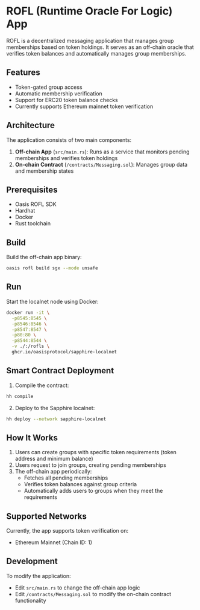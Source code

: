# ROFL (Runtime Oracle For Logic) App

ROFL is a decentralized messaging application that manages group memberships based on token holdings. It serves as an off-chain oracle that verifies token balances and automatically manages group memberships.

## Features

- Token-gated group access
- Automatic membership verification
- Support for ERC20 token balance checks
- Currently supports Ethereum mainnet token verification

## Architecture

The application consists of two main components:

1. **Off-chain App** (`src/main.rs`): Runs as a service that monitors pending memberships and verifies token holdings
2. **On-chain Contract** (`/contracts/Messaging.sol`): Manages group data and membership states

## Prerequisites

- Oasis ROFL SDK
- Hardhat
- Docker
- Rust toolchain

## Build

Build the off-chain app binary:

```sh
oasis rofl build sgx --mode unsafe
```

## Run

Start the localnet node using Docker:

```sh
docker run -it \
  -p8545:8545 \
  -p8546:8546 \
  -p8547:8547 \
  -p80:80 \
  -p8544:8544 \
  -v ./:/rofls \
  ghcr.io/oasisprotocol/sapphire-localnet
```

## Smart Contract Deployment

1. Compile the contract:
```sh
hh compile
```

2. Deploy to the Sapphire localnet:
```sh
hh deploy --network sapphire-localnet
```

## How It Works

1. Users can create groups with specific token requirements (token address and minimum balance)
2. Users request to join groups, creating pending memberships
3. The off-chain app periodically:
   - Fetches all pending memberships
   - Verifies token balances against group criteria
   - Automatically adds users to groups when they meet the requirements

## Supported Networks

Currently, the app supports token verification on:
- Ethereum Mainnet (Chain ID: 1)

## Development

To modify the application:
- Edit `src/main.rs` to change the off-chain app logic
- Edit `/contracts/Messaging.sol` to modify the on-chain contract functionality
